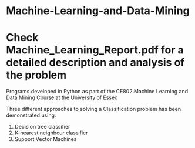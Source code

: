 # Machine-Learning-and-Data-Mining

# Check Machine_Learning_Report.pdf for a detailed description and analysis of the problem

Programs developed in Python as part of the CE802:Machine Learning and Data Mining Course at the University of Essex

Three different approaches to solving a Classification problem has been demonstrated using:

1) Decision tree classifier
2) K-nearest neighbour classifier
3) Support Vector Machines
